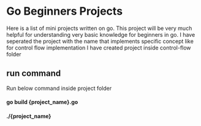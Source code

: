 # Go Beginners Projects
Here is a list of mini projects written on go. This project will be very much helpful for understanding very basic knowledge for beginners in go. I have seperated the project with the name that implements specific concept like for control flow implementation I have created project inside control-flow folder

## run command
Run below command inside project folder

#### go build {project_name}.go

#### ./{project_name}

